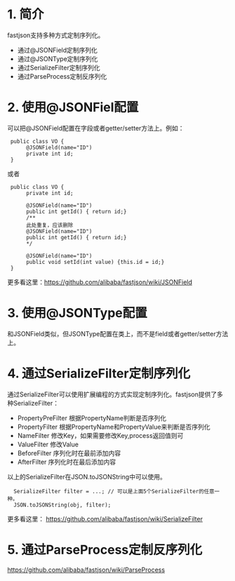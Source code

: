 # 1. 简介
fastjson支持多种方式定制序列化。
* 通过@JSONField定制序列化
* 通过@JSONType定制序列化
* 通过SerializeFilter定制序列化
* 通过ParseProcess定制反序列化

# 2. 使用@JSONFiel配置
可以把@JSONField配置在字段或者getter/setter方法上。例如：

     public class VO {
          @JSONField(name="ID")
          private int id;
     }

或者

     public class VO {
          private int id;
     
          @JSONField(name="ID")
          public int getId() { return id;}
          /**
          此处重复，应该删除
          @JSONField(name="ID")
          public int getId() { return id;}
          */

          @JSONField(name="ID")
          public void setId(int value) {this.id = id;}
     }

更多看这里：https://github.com/alibaba/fastjson/wiki/JSONField

# 3. 使用@JSONType配置
和JSONField类似，但JSONType配置在类上，而不是field或者getter/setter方法上。

# 4. 通过SerializeFilter定制序列化
通过SerializeFilter可以使用扩展编程的方式实现定制序列化。fastjson提供了多种SerializeFilter：
* PropertyPreFilter 根据PropertyName判断是否序列化
* PropertyFilter 根据PropertyName和PropertyValue来判断是否序列化
* NameFilter 修改Key，如果需要修改Key,process返回值则可
* ValueFilter 修改Value
* BeforeFilter 序列化时在最前添加内容
* AfterFilter 序列化时在最后添加内容

以上的SerializeFilter在JSON.toJSONString中可以使用。

      SerializeFilter filter = ...; // 可以是上面5个SerializeFilter的任意一种。
      JSON.toJSONString(obj, filter);

更多看这里：
https://github.com/alibaba/fastjson/wiki/SerializeFilter

# 5. 通过ParseProcess定制反序列化
https://github.com/alibaba/fastjson/wiki/ParseProcess